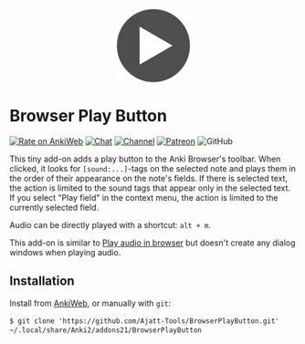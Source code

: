 <p align="center"><img src="icons/play.png" alt="icon" width="128px"></p>

# Browser Play Button

[![Rate on AnkiWeb](https://glutanimate.com/logos/ankiweb-rate.svg)](https://ankiweb.net/shared/info/xxx)
[![Chat](https://img.shields.io/badge/chat-join-green)](https://tatsumoto-ren.github.io/blog/join-our-community.html)
[![Channel](https://shields.io/badge/channel-subscribe-blue?logo=telegram&color=3faee8)](https://t.me/ajatt_tools)
[![Patreon](https://img.shields.io/badge/patreon-support-orange)](https://www.patreon.com/bePatron?u=43555128)
![GitHub](https://img.shields.io/github/license/Ajatt-Tools/BrowserPlayButton)

This tiny add-on adds a play button to the Anki Browser's toolbar.
When clicked, it looks for `[sound:...]`-tags on the selected note
and plays them in the order of their appearance on the note's fields.
If there is selected text, the action is limited to the sound tags
that appear only in the selected text.
If you select "Play field" in the context menu,
the action is limited to the currently selected field.

Audio can be directly played with a shortcut: `alt + m`.

This add-on is similar to
[Play audio in browser](https://ankiweb.net/shared/info/388541036)
but doesn't create any dialog windows when playing audio.

## Installation

Install from [AnkiWeb](https://ankiweb.net/shared/info/xxx), or manually with `git`:

```
$ git clone 'https://github.com/Ajatt-Tools/BrowserPlayButton.git' ~/.local/share/Anki2/addons21/BrowserPlayButton
```
